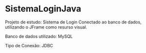 # SistemaLoginJava

Projeto de estudo: Sistema de Login Conectado ao banco de dados, utilizando o JFrame como resurso visual.

Banco de dados utilizado: MySQL

Tipo de Conexão: JDBC
